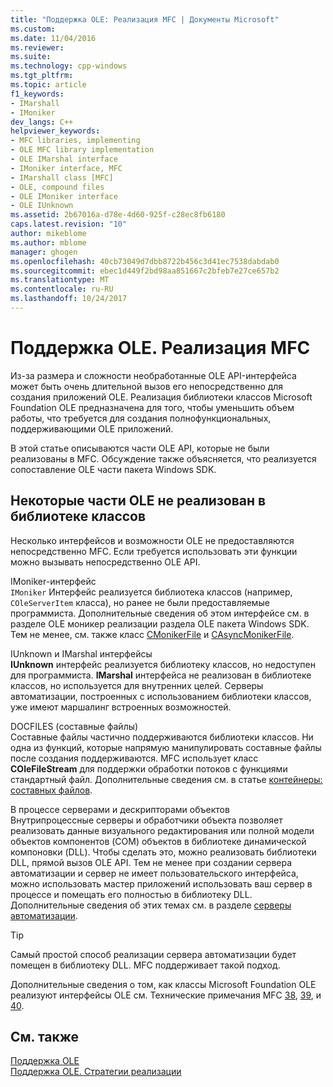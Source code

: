 ```yaml
---
title: "Поддержка OLE: Реализация MFC | Документы Microsoft"
ms.custom: 
ms.date: 11/04/2016
ms.reviewer: 
ms.suite: 
ms.technology: cpp-windows
ms.tgt_pltfrm: 
ms.topic: article
f1_keywords:
- IMarshall
- IMoniker
dev_langs: C++
helpviewer_keywords:
- MFC libraries, implementing
- OLE MFC library implementation
- OLE IMarshal interface
- IMoniker interface, MFC
- IMarshall class [MFC]
- OLE, compound files
- OLE IMoniker interface
- OLE IUnknown
ms.assetid: 2b67016a-d78e-4d60-925f-c28ec8fb6180
caps.latest.revision: "10"
author: mikeblome
ms.author: mblome
manager: ghogen
ms.openlocfilehash: 40cb73049d7dbb8722b456c3d41ec7538dabdab0
ms.sourcegitcommit: ebec1d449f2bd98aa851667c2bfeb7e27ce657b2
ms.translationtype: MT
ms.contentlocale: ru-RU
ms.lasthandoff: 10/24/2017
---
```

# <a name="ole-background-mfc-implementation"></a>Поддержка OLE. Реализация MFC
Из-за размера и сложности необработанные OLE API-интерфейса может быть очень длительной вызов его непосредственно для создания приложений OLE. Реализация библиотеки классов Microsoft Foundation OLE предназначена для того, чтобы уменьшить объем работы, что требуется для создания полнофункциональных, поддерживающими OLE приложений.  
  
 В этой статье описываются части OLE API, которые не были реализованы в MFC. Обсуждение также объясняется, что реализуется сопоставление OLE части пакета Windows SDK.  
  
##  <a name="_core_portions_of_ole_not_implemented_by_the_class_library"></a>Некоторые части OLE не реализован в библиотеке классов  
 Несколько интерфейсов и возможности OLE не предоставляются непосредственно MFC. Если требуется использовать эти функции можно вызывать непосредственно OLE API.  
  
 IMoniker-интерфейс  
 `IMoniker` Интерфейс реализуется библиотека классов (например, `COleServerItem` класса), но ранее не были предоставляемые программиста. Дополнительные сведения об этом интерфейсе см. в разделе OLE моникер реализации раздела OLE пакета Windows SDK. Тем не менее, см. также класс [CMonikerFile](../mfc/reference/cmonikerfile-class.md) и [CAsyncMonikerFile](../mfc/reference/casyncmonikerfile-class.md).  
  
 IUnknown и IMarshal интерфейсы  
 **IUnknown** интерфейс реализуется библиотеку классов, но недоступен для программиста. **IMarshal** интерфейса не реализован в библиотеке классов, но используется для внутренних целей. Серверы автоматизации, построенных с использованием библиотеки классов, уже имеют маршалинг встроенных возможностей.  
  
 DOCFILES (составные файлы)  
 Составные файлы частично поддерживаются библиотеки классов. Ни одна из функций, которые напрямую манипулировать составные файлы после создания поддерживаются. MFC использует класс **COleFileStream** для поддержки обработки потоков с функциями стандартный файл. Дополнительные сведения см. в статье [контейнеры: составных файлов](../mfc/containers-compound-files.md).  
  
 В процессе серверами и дескрипторами объектов  
 Внутрипроцессные серверы и обработчики объекта позволяет реализовать данные визуального редактирования или полной модели объектов компонентов (COM) объектов в библиотеке динамической компоновки (DLL). Чтобы сделать это, можно реализовать библиотеки DLL, прямой вызов OLE API. Тем не менее при создании сервера автоматизации и сервер не имеет пользовательского интерфейса, можно использовать мастер приложений использовать ваш сервер в процессе и помещать его полностью в библиотеку DLL. Дополнительные сведения об этих темах см. в разделе [серверы автоматизации](../mfc/automation-servers.md).  
  
> [!TIP]
>  Самый простой способ реализации сервера автоматизации будет помещен в библиотеку DLL. MFC поддерживает такой подход.  
  
 Дополнительные сведения о том, как классы Microsoft Foundation OLE реализуют интерфейсы OLE см. Технические примечания MFC [38](../mfc/tn038-mfc-ole-iunknown-implementation.md), [39](../mfc/tn039-mfc-ole-automation-implementation.md), и [40](../mfc/tn040-mfc-ole-in-place-resizing-and-zooming.md).  
  
## <a name="see-also"></a>См. также  
 [Поддержка OLE](../mfc/ole-background.md)   
 [Поддержка OLE. Стратегии реализации](../mfc/ole-background-implementation-strategies.md)

